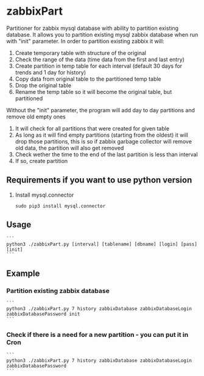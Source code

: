 # zabbixPart
Partitioner for zabbix mysql database with ability to partition existing database.
It allows you to partition existing mysql zabbix database when run with "init" parameter.
In order to partition existing zabbix it will:
1. Create temporary table with structure of the original
2. Check the range of the data (time data from the first and last entry)
3. Create partition in temp table for each interval (default 30 days for trends and 1 day for history)
4. Copy data from original table to the partitioned temp table
5. Drop the original table
6. Rename the temp table so it will become the original table, but partitioned

Without the "init" parameter, the program will add day to day partitions and remove old empty ones
1. It will check for all partitions that were created for given table
2. As long as it will find empty partitions (starting from the oldest) it will drop those partitions, this is so if zabbix garbage collector will remove old data, the partition will also get removed
3. Check wether the time to the end of the last partition is less than interval
4. If so, create partition

## Requirements if you want to use python version
1. Install mysql.connector
    ```
    sudo pip3 install mysql.connector
    ```
## Usage
    ```
    python3 ./zabbixPart.py [interval] [tablename] [dbname] [login] [pass] [init]
    ```
## Example
### Partition existing zabbix database
    ```
    python3 ./zabbixPart.py 7 history zabbixDatabase zabbixDatabaseLogin zabbixDatabasePassword init
    ```
### Check if there is a need for a new partition - you can put it in Cron
    ```
    python3 ./zabbixPart.py 7 history zabbixDatabase zabbixDatabaseLogin zabbixDatabasePassword
    ```
